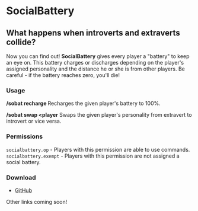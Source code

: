 # SocialBattery

## What happens when introverts and extraverts collide?

Now you can find out! __SocialBattery__ gives every player a "battery" to keep an eye on. This battery charges or discharges depending on the player's assigned personality and the distance he or she is from other players. Be careful - if the battery reaches zero, you'll die!

### Usage

__/sobat recharge <player>__
Recharges the given player's battery to 100%.

__/sobat swap <player__
Swaps the given player's personality from extravert to introvert or vice versa.

### Permissions

```socialbattery.op``` - Players with this permission are able to use commands.
```socialbattery.exempt``` - Players with this permission are not assigned a social battery.

### Download

* [GitHub](https://github.com/SpectralVulpine/WalkingWasteland/releases)

Other links coming soon!